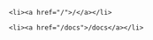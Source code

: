 <ul>
        
            
                <li><a href="/">/</a></li>
            
                <li><a href="/docs">/docs</a></li>
</ul>
